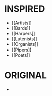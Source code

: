 # INSPIRED
- [[Artists]]
- [[Bards]]
- [[Harpers]]
- [[Lutenists]]
- [[Organists]]
- [[Pipers]]
- [[Poets]]
# ORIGINAL
- 